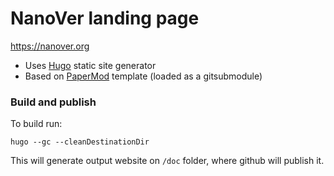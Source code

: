 
# NanoVer landing page

https://nanover.org

- Uses [Hugo](https://gohugo.io/) static site generator
- Based on [PaperMod](https://adityatelange.github.io/hugo-PaperMod/) template (loaded as a gitsubmodule)


### Build and publish

To build run:
```
hugo --gc --cleanDestinationDir
```

This will generate output website on `/doc` folder, where github will publish it.



